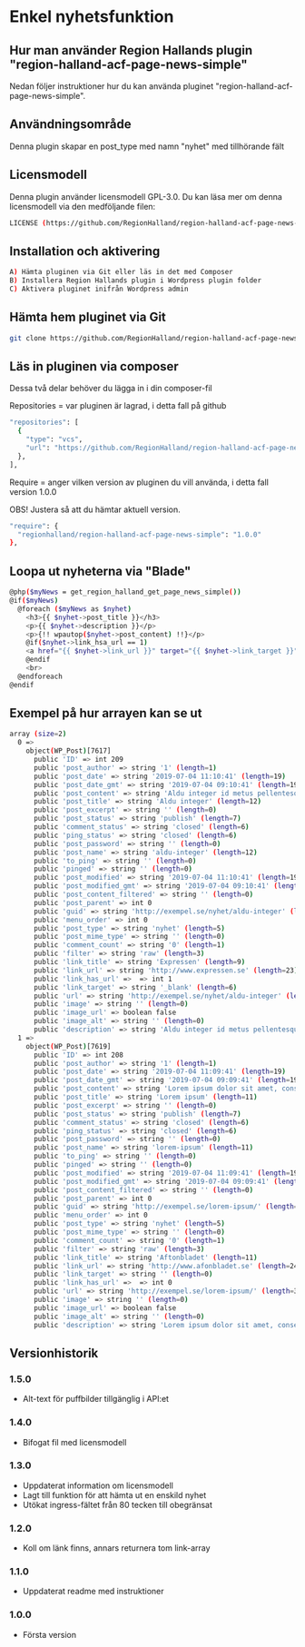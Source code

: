 # Enkel nyhetsfunktion

## Hur man använder Region Hallands plugin "region-halland-acf-page-news-simple"

Nedan följer instruktioner hur du kan använda pluginet "region-halland-acf-page-news-simple".


## Användningsområde

Denna plugin skapar en post_type med namn "nyhet" med tillhörande fält


## Licensmodell

Denna plugin använder licensmodell GPL-3.0. Du kan läsa mer om denna licensmodell via den medföljande filen:
```sh
LICENSE (https://github.com/RegionHalland/region-halland-acf-page-news-simple/blob/master/LICENSE)
```


## Installation och aktivering

```sh
A) Hämta pluginen via Git eller läs in det med Composer
B) Installera Region Hallands plugin i Wordpress plugin folder
C) Aktivera pluginet inifrån Wordpress admin
```


## Hämta hem pluginet via Git

```sh
git clone https://github.com/RegionHalland/region-halland-acf-page-news-simple.git
```


## Läs in pluginen via composer

Dessa två delar behöver du lägga in i din composer-fil

Repositories = var pluginen är lagrad, i detta fall på github

```sh
"repositories": [
  {
    "type": "vcs",
    "url": "https://github.com/RegionHalland/region-halland-acf-page-news-simple.git"
  },
],
```
Require = anger vilken version av pluginen du vill använda, i detta fall version 1.0.0

OBS! Justera så att du hämtar aktuell version.

```sh
"require": {
  "regionhalland/region-halland-acf-page-news-simple": "1.0.0"
},
```

## Loopa ut nyheterna via "Blade"

```sh
@php($myNews = get_region_halland_get_page_news_simple())
@if($myNews)
  @foreach ($myNews as $nyhet)
    <h3>{{ $nyhet->post_title }}</h3>
    <p>{{ $nyhet->description }}</p>
    <p>{!! wpautop($nyhet->post_content) !!}</p>
    @if($nyhet->link_hsa_url == 1)
    <a href="{{ $nyhet->link_url }}" target="{{ $nyhet->link_target }}">{{ $nyhet->link_title }}</a>
    @endif
    <br>
  @endforeach
@endif
```

## Exempel på hur arrayen kan se ut

```sh
array (size=2)
  0 => 
    object(WP_Post)[7617]
      public 'ID' => int 209
      public 'post_author' => string '1' (length=1)
      public 'post_date' => string '2019-07-04 11:10:41' (length=19)
      public 'post_date_gmt' => string '2019-07-04 09:10:41' (length=19)
      public 'post_content' => string 'Aldu integer id metus pellentesque, suscipit mauris vel, placerat purus. Vestibulum diam elit, pharetra a velit quis, tristique feugiat metus. Donec maximus purus justo, ut lobortis enim tincidunt at.' (length=200)
      public 'post_title' => string 'Aldu integer' (length=12)
      public 'post_excerpt' => string '' (length=0)
      public 'post_status' => string 'publish' (length=7)
      public 'comment_status' => string 'closed' (length=6)
      public 'ping_status' => string 'closed' (length=6)
      public 'post_password' => string '' (length=0)
      public 'post_name' => string 'aldu-integer' (length=12)
      public 'to_ping' => string '' (length=0)
      public 'pinged' => string '' (length=0)
      public 'post_modified' => string '2019-07-04 11:10:41' (length=19)
      public 'post_modified_gmt' => string '2019-07-04 09:10:41' (length=19)
      public 'post_content_filtered' => string '' (length=0)
      public 'post_parent' => int 0
      public 'guid' => string 'http://exempel.se/nyhet/aldu-integer' (length=36)
      public 'menu_order' => int 0
      public 'post_type' => string 'nyhet' (length=5)
      public 'post_mime_type' => string '' (length=0)
      public 'comment_count' => string '0' (length=1)
      public 'filter' => string 'raw' (length=3)
      public 'link_title' => string 'Expressen' (length=9)
      public 'link_url' => string 'http://www.expressen.se' (length=23)
      public 'link_has_url' =>  => int 1
      public 'link_target' => string '_blank' (length=6)
      public 'url' => string 'http://exempel.se/nyhet/aldu-integer' (length=36)
      public 'image' => string '' (length=0)
      public 'image_url' => boolean false
      public 'image_alt' => string '' (length=0)
      public 'description' => string 'Aldu integer id metus pellentesque, suscipit mauris vel.' (length=56)
  1 => 
    object(WP_Post)[7619]
      public 'ID' => int 208
      public 'post_author' => string '1' (length=1)
      public 'post_date' => string '2019-07-04 11:09:41' (length=19)
      public 'post_date_gmt' => string '2019-07-04 09:09:41' (length=19)
      public 'post_content' => string 'Lorem ipsum dolor sit amet, consectetur adipiscing elit. Aenean id diam in erat egestas vehicula eu accumsan ligula. In pellentesque, ipsum ac vehicula consectetur, ex erat sagittis risus, ut rhoncus urna enim sit amet massa. Curabitur in massa dapibus, malesuada ex vitae, ultricies erat.' (length=289)
      public 'post_title' => string 'Lorem ipsum' (length=11)
      public 'post_excerpt' => string '' (length=0)
      public 'post_status' => string 'publish' (length=7)
      public 'comment_status' => string 'closed' (length=6)
      public 'ping_status' => string 'closed' (length=6)
      public 'post_password' => string '' (length=0)
      public 'post_name' => string 'lorem-ipsum' (length=11)
      public 'to_ping' => string '' (length=0)
      public 'pinged' => string '' (length=0)
      public 'post_modified' => string '2019-07-04 11:09:41' (length=19)
      public 'post_modified_gmt' => string '2019-07-04 09:09:41' (length=19)
      public 'post_content_filtered' => string '' (length=0)
      public 'post_parent' => int 0
      public 'guid' => string 'http://exempel.se/lorem-ipsum/' (length=30)
      public 'menu_order' => int 0
      public 'post_type' => string 'nyhet' (length=5)
      public 'post_mime_type' => string '' (length=0)
      public 'comment_count' => string '0' (length=1)
      public 'filter' => string 'raw' (length=3)
      public 'link_title' => string 'Aftonbladet' (length=11)
      public 'link_url' => string 'http://www.afonbladet.se' (length=24)
      public 'link_target' => string '' (length=0)
      public 'link_has_url' =>  => int 0
      public 'url' => string 'http://exempel.se/lorem-ipsum/' (length=30)
      public 'image' => string '' (length=0)
      public 'image_url' => boolean false
      public 'image_alt' => string '' (length=0)
      public 'description' => string 'Lorem ipsum dolor sit amet, consectetur adipiscing elit.' (length=56)
```


## Versionhistorik

### 1.5.0
- Alt-text för puffbilder tillgänglig i API:et

### 1.4.0
- Bifogat fil med licensmodell

### 1.3.0
- Uppdaterat information om licensmodell
- Lagt till funktion för att hämta ut en enskild nyhet
- Utökat ingress-fältet från 80 tecken till obegränsat

### 1.2.0
- Koll om länk finns, annars returnera tom link-array

### 1.1.0
- Uppdaterat readme med instruktioner

### 1.0.0
- Första version